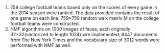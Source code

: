 1. 759 college football teams based only on the scores of every game in the 2014 season were ranked. The data provided contains the result of one game on each line. 
759×759 random walk matrix M on the college football teams were constructed.
2. NMF algorithms on 1000 images of faces, each originally 32×32(vectorized to length 1024) wre implemented; 8447 documents from The New York Times and the vocabulary size of 3012 words were performed with NMF as well.
